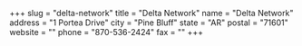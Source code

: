 +++
slug = "delta-network"
title = "Delta Network"
name = "Delta Network"
address = "1 Portea Drive"
city = "Pine Bluff"
state = "AR"
postal = "71601"
website = ""
phone = "870-536-2424"
fax = ""
+++
